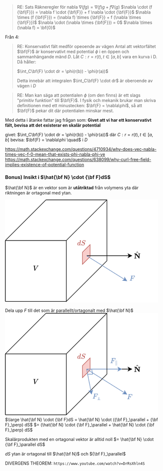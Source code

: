 > RE: Sats Räkneregler för nabla
> $\nabla(fg) = \nabla(f)g + f\nabla(g)$
> $\nabla \cdot (f {\bf{F}}) = \nabla f \cdot {\bf{F}} + f \nabla \cdot {\bf{F}}$
> $\nabla \times (f {\bf{F}}) = (\nabla f) \times {\bf{F}} + f (\nabla \times {\bf{F}})$
> $\nabla \cdot (\nabla \times {\bf{F}}) = 0$
> $\nabla \times (\nabla f) = \bf{0}$


Från 4:
> RE: Konservativt fält medför opeoende av vägen
> Antal att vektorfältet $\bf{F}$ är konservativt med potential $\phi$ i en öppen och sammanhängande mänd $D$.
> Låt $C: r = r(t), t \in [a,b]$ vara en kurva i D. Då håller:
>
> $\int_C\bf{F} \cdot dr = \phi(r(b)) - \phi(r(a))$
>
> Detta innebär att integralen $\int_C\bf{F} \cdot dr$ är oberoende av vägen i $D$

> RE:
> Man kan säga att potentialen $\phi$ (om den finns) är ett slags "primitiv funktion" till $\bf{F}$. I fysik och mekanik brukar man skriva definitionen med ett minustecken: $\bf{F} = \nabla\phi$, så att $\bf{F}$ pekar dit där potentialen minskar mest.

Med detta i åtanke fattar jag frågan som:
**Givet att vi har ett konservativt fält, bevisa att det existerar en skalär potential**

givet:
$\int_C\bf{F} \cdot dr = \phi(r(b)) - \phi(r(a))$
där $C: r = r(t), t \in [a,b]$
bevisa:
$\bf{F} = \nabla\phi \quad$ i $D$

https://math.stackexchange.com/questions/4710934/why-does-vec-nabla-times-vec-f-0-mean-that-exists-phi-nabla-phi-ve
https://math.stackexchange.com/questions/638099/why-curl-free-field-implies-existence-of-potential-function



### **Bonus) Insikt i $\hat{\bf N} \cdot {\bf F}dS$**

$\hat{\bf N}$ är en vektor som är **utåtriktad** från volymens yta där riktningen är ortagonal med ytan.

![alt text](images/gausscube1.png)

Dela upp $F$ till det som är parallellt/ortagonalt med $\hat{\bf N}$
![alt text](images/gausscube2.png)
$\large \hat{\bf N} \cdot {\bf F}dS = \hat{\bf N} \cdot ({\bf F}_\parallel + {\bf F}_\perp) dS$
$= (\hat{\bf N} \cdot {\bf F}_\parallel + \hat{\bf N} \cdot {\bf F}_\perp) dS$

Skalärprodukten med en ortagonal vektor är alltid noll
$= \hat{\bf N} \cdot {\bf F}_\parallel dS$

$dS$ ytan är ortagonal till $\hat{\bf N}$ och ${\bf F}_\parallel$

DIVERGENS THEOREM:
```https://www.youtube.com/watch?v=DrRsXhln4S```